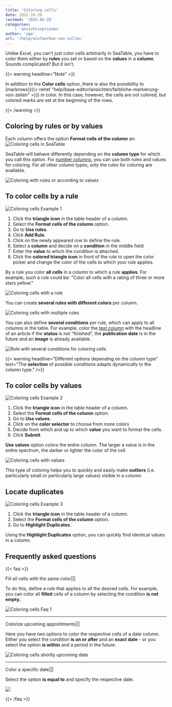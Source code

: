 ```yaml
---
title: 'Coloring cells'
date: 2022-10-26
lastmod: '2025-02-25'
categories:
    - 'ansichtsoptionen'
author: 'vge'
url: '/help/einfaerben-von-zellen'
---
```


Unlike Excel, you can't just color cells arbitrarily in SeaTable, you have to color them either by **rules** you set or based on the **values** in a **column**. Sounds complicated? But it isn't.

{{< warning  headline="Note" >}}

In addition to the **Color cells** option, there is also the possibility to [markrows]({{< relref "help/base-editor/ansichten/farbliche-markierung-von-zeilen" >}}) in color. In this case, however, the cells are not colored, but colored marks are set at the beginning of the rows.

{{< /warning >}}

## Coloring by rules or by values

Each column offers the option **Format cells of the column** an:  
![Coloring cells in SeaTable](images/color-cells.png)

SeaTable will behave differently depending on the **column type** for which you call this option. For [number columns](https://seatable.io/en/docs/text-und-zahlen/die-zahlen-spalte/), you can use both rules and values for coloring. For all other column types, only the rules for coloring are available.

![Coloring with rules or according to values](images/color-cells-rules-values.png)

## To color cells by a rule

![Coloring cells Example 1](images/einfaerben-von-zellen-beispiel-1-1.gif)

1. Click the **triangle icon** in the table header of a column.
2. Select the **Format cells of the column** option.
3. Go to **Use rules**.
4. Click **Add Rule**.
5. Click on the newly appeared row to define the rule.
6. Select a **column** and decide on a **condition** in the middle field.
7. Enter the **value** to which the condition is attached.
8. Click the **colored triangle icon** in front of the rule to open the color picker and change the color of the cells to which your rule applies.

By a rule you color **all cells** in a column to which a rule **applies**. For example, such a rule could be: "Color all cells with a rating of three or more stars yellow."

![Coloring cells with a rule](images/Einfaerben-von-Zellen-mit-einer-Regel.png)

You can create **several rules with different colors** per column.

![Coloring cells with multiple rules](images/Einfaerben-von-Zellen-mit-mehreren-Regeln.png)

You can also define **several conditions** per rule, which can apply to all columns in the table. For example, color the [text column](https://seatable.io/en/docs/text-und-zahlen/die-spalten-text-und-formatierter-text/) with the headline of an article if the **status** is not "finished", the **publication date** is in the future and an **image** is already available.

![Rule with several conditions for coloring cells](images/Regel-mit-mehreren-Bedingungen-fuer-die-farbliche-Zeilenmarkierung.png)

{{< warning  headline="Different options depending on the column type"  text="The **selection** of possible conditions adapts dynamically to the column type." />}}

## To color cells by values

![Coloring cells Example 2](images/einfaerben-von-zellen-beispiel-2-1.gif)

1. Click the **triangle icon** in the table header of a column.
2. Select the **Format cells of the column** option.
3. Go to **Use values**.
4. Click on the **color selector** to choose from more colors
5. Decide from which and up to which **value** you want to format the cells.
6. Click **Submit**.

**Use values** option colors the entire column. The larger a value is in the entire spectrum, the darker or lighter the color of the cell.

![Coloring cells with values](images/einfaerben-von-zellen-2.png)

This type of coloring helps you to quickly and easily make **outliers** (i.e. particularly small or particularly large values) visible in a column.

## Locate duplicates

![Coloring cells Example 3](images/einfaerben-von-zellen-beispiel-3.gif)

1. Click the **triangle icon** in the table header of a column.
2. Select the **Format cells of the column** option.
3. Go to **Highlight Duplicates**.

Using the **Highlight Duplicates** option, you can quickly find identical values in a column.

## Frequently asked questions

{{< faq >}}

Fill all cells with the same color|||

To do this, define a rule that applies to all the desired cells. For example, you can color all **filled** cells of a column by selecting the condition **is not empty.**

![Coloring cells Faq 1](images/einfaerben-von-zellen-6.png)

---

Colorize upcoming appointments|||

Here you have two options to color the respective cells of a date column. Either you select the condition **is on or after** and an **exact date** - or you select the option **is within** and a period in the future.

![Coloring cells shortly upcoming date](images/einfaerben-von-zellen-7.png)

---

Color a specific date|||

Select the option **is equal to** and specify the respective date.

![](images/einfaerben-von-zellen-8.png)

{{< /faq >}}
